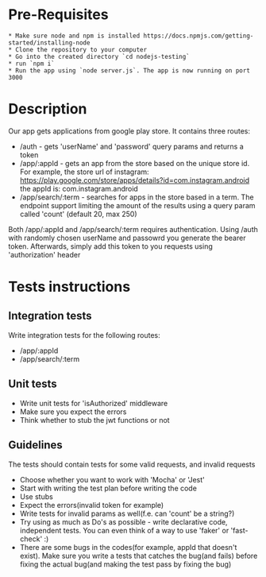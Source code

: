 # Pre-Requisites
    * Make sure node and npm is installed https://docs.npmjs.com/getting-started/installing-node
    * Clone the repository to your computer
    * Go into the created directory `cd nodejs-testing`
    * run `npm i`
    * Run the app using `node server.js`. The app is now running on port 3000
    
# Description
Our app gets applications from google play store.
It contains three routes:
* /auth - gets 'userName' and 'password' query params and returns a token
* /app/:appId - gets an app from the store based on the unique store id.
For example, the store url of instagram:
https://play.google.com/store/apps/details?id=com.instagram.android
the appId is: com.instagram.android
* /app/search/:term - searches for apps in the store based in a term.
The endpoint support limiting the amount of the results using a query param called 'count' (default 20, max 250)

Both /app/:appId and /app/search/:term requires authentication. 
Using /auth with randomly chosen userName and passowrd you generate the bearer token.
Afterwards, simply add this token to you requests using 'authorization' header

# Tests instructions
## Integration tests
Write integration tests for the following routes:
* /app/:appId
* /app/search/:term

## Unit tests
* Write unit tests for 'isAuthorized' middleware
* Make sure you expect the errors
* Think whether to stub the jwt functions or not

## Guidelines
The tests should contain tests for some valid requests, and invalid requests
* Choose whether you want to work with 'Mocha' or 'Jest'
* Start with writing the test plan before writing the code 
* Use stubs
* Expect the errors(invalid token for example)
* Write tests for invalid params as well(f.e. can 'count' be a string?)
* Try using as much as Do's as possible - write declarative code, independent tests. 
You can even think of a way to use 'faker' or 'fast-check' :)
* There are some bugs in the codes(for example, appId that doesn't exist). 
Make sure you write a tests that catches the bug(and fails) before fixing the actual bug(and making the test pass by fixing the bug)
